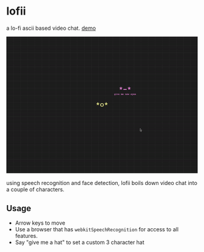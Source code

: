 lofii
=================

a lo-fi ascii based video chat. [demo](https://lofii-demo.glitch.me)

![demo gif](https://github.com/bwasti/lofii/blob/main/demo.gif?raw=true)

using speech recognition and face detection, lofii boils down video chat into
a couple of characters.

## Usage

- Arrow keys to move
- Use a browser that has `webkitSpeechRecognition` for access to all features.
- Say "give me a hat" to set a custom 3 character hat


